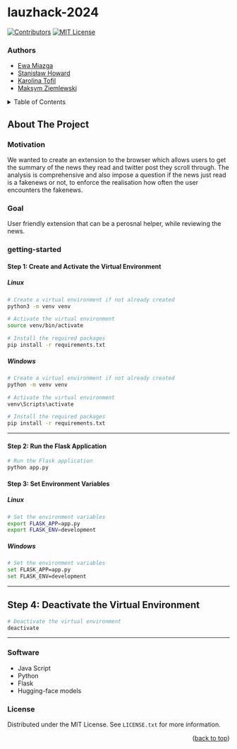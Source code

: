 # lauzhack-2024
<a name="readme-top"></a>

[![Contributors][contributors-shield]][contributors-url]
[![MIT License][license-shield]][license-url]

### Authors
- [Ewa Miazga](https://github.com/ewaMiazga)
- [Stanisław Howard](https://github.com/Howieboss02)
- [Karolina Tofil](https://github.com/tflkarolina)
- [Maksym Ziemlewski](https://github.com/mziem)

<details>
  <summary>Table of Contents</summary>
  <ol>
    <li>
      <a href="#about-the-project">About The Project</a>
      <ul>
        <li><a href="#motivation">Motivation</a></li>
        <li><a href="#goal">Goal</a></li>
      </ul>
    </li>
    <li>
      <a href="#Getting-started">Getting Started</a>
      <a href="#software">Software</a>
    </ol>
</details>

## About The Project

### Motivation
We wanted to create an extension to the browser which allows users to get the summary of the news they read and twitter post they scroll through. 
The analysis is comprehensive and also impose a question if the news just read is a fakenews or not, to enforce the realisation how often the user encounters the fakenews.

### Goal
User friendly extension that can be a perosnal helper, while reviewing the news.


### getting-started


#### Step 1: Create and Activate the Virtual Environment

##### Linux
```bash
# Create a virtual environment if not already created
python3 -m venv venv

# Activate the virtual environment
source venv/bin/activate

# Install the required packages
pip install -r requirements.txt
```
##### Windows
```bash
# Create a virtual environment if not already created
python -m venv venv

# Activate the virtual environment
venv\Scripts\activate

# Install the required packages
pip install -r requirements.txt
```

---

#### Step 2: Run the Flask Application
```bash
# Run the Flask application
python app.py
```

#### Step 3: Set Environment Variables

##### Linux
```bash
# Set the environment variables
export FLASK_APP=app.py
export FLASK_ENV=development
```

##### Windows
```bash
# Set the environment variables
set FLASK_APP=app.py
set FLASK_ENV=development
```


---

## Step 4: Deactivate the Virtual Environment
```bash
# Deactivate the virtual environment
deactivate
```

---

### Software
- Java Script
- Python
- Flask
- Hugging-face models

### License
Distributed under the MIT License. See `LICENSE.txt` for more information.

<p align="right">(<a href="#readme-top">back to top</a>)</p>

[contributors-shield]: https://img.shields.io/badge/CONTRIBUTORS-6-brightgreen?style=for-the-badge 
[contributors-url]: https://github.com/epfl-cs358/2024sp-exoskeleton/graphs/contributors
[license-shield]: https://img.shields.io/badge/LICENSE-MIT-brightyellow?style=for-the-badge
[license-url]: https://github.com/epfl-cs358/2024sp-exoskeleton/blob/main/LICENSE


[React.js]: https://img.shields.io/badge/React-black?logo=react
[React-url]: https://reactjs.org/
[Python.org]: https://img.shields.io/badge/Python-brightgreeen?style=flat&logo=python&logoColor=FFE873&color=306998
[Python-url]: https://www.python.org/
[Flask.com]: https://img.shields.io/badge/Flask-black?style=plastic&logo=flask&color=%2361dafb
[Flask-url]: https://flask.palletsprojects.com/en/3.0.x/
